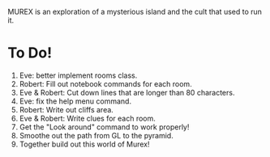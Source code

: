 MUREX is an exploration of a mysterious island and the cult that used to run it. 

# To Do!

1. Eve: better implement rooms class.
2. Robert: Fill out notebook commands for each room.
3. Eve & Robert: Cut down lines that are longer than 80 characters.
4. Eve: fix the help menu command.
5. Robert: Write out cliffs area.
6. Eve & Robert: Write clues for each room.
7. Get the "Look around" command to work properly!
8. Smoothe out the path from GL to the pyramid.
9. Together build out this world of Murex!